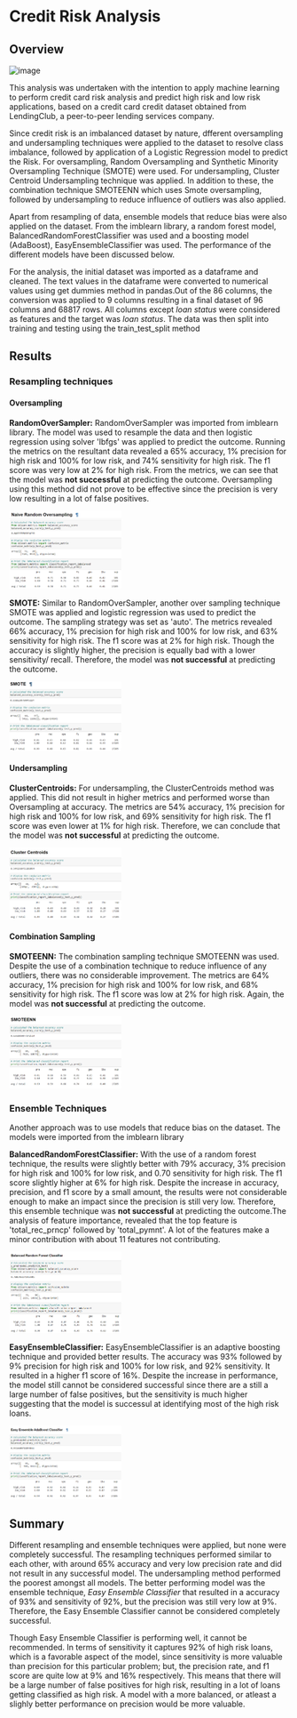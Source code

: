 # Credit Risk Analysis

## Overview

![image](https://user-images.githubusercontent.com/90650562/151723008-7b11ed64-0647-4370-87e5-3cdbfa11a567.png)

This analysis was undertaken with the intention to apply machine learning to perform credit card risk analysis and predict high risk and low risk applications, based on a credit card credit dataset obtained from LendingClub, a peer-to-peer lending services company.

Since credit risk is an imbalanced dataset by nature, dfferent oversampling and undersampling techniques were applied to the dataset to resolve class imbalance, followed by application of a Logistic Regression model to predict the Risk. For oversampling, Random Oversampling and Synthetic Minority Oversampling Technique (SMOTE) were used. For undersampling, Cluster Centroid Undersampling technique was applied. In addition to these, the combination technique SMOTEENN which uses Smote oversampling, followed by undersampling to reduce influence of outliers was also applied.

Apart from resampling of data, ensemble models that reduce bias were also applied on the dataset. From the imblearn library, a random forest model, BalancedRandomForestClassifier was used and a boosting model (AdaBoost), EasyEnsembleClassifier was used. The performance of the different models have been discussed below.  

For the analysis, the initial dataset was imported as a dataframe and cleaned. The text values in the dataframe were converted to numerical values using get dummies method in pandas.Out of the 86 columns, the conversion was applied to 9 columns resulting in a final dataset of 96 columns and 68817 rows. All columns except _loan status_ were considered as features and the target was _loan status_. The data was then split into training and testing using the train_test_split method

## Results

### Resampling techniques

#### Oversampling

**RandomOverSampler:**
RandomOverSampler was imported from imblearn library. The model was used to resample the data and then logistic regression using solver 'lbfgs' was applied to predict the outcome. Running the metrics on the resultant data revealed a 65% accuracy, 1% precision for high risk and 100% for low risk, and 74% sensitivity for high risk. The f1 score was very low at 2% for high risk. From the metrics, we can see that the model was **not successful** at predicting the outcome. Oversampling using this method did not prove to be effective since the precision is very low resulting in a lot of false positives.

<img src="https://github.com/Dhanushree27/Credit_Risk_Analysis/blob/main/images/RandomOverSampler.PNG" width="40%" height="40%">

**SMOTE:**
Similar to RandomOverSampler, another over sampling technique SMOTE was applied and logistic regression was used to predict the outcome. The sampling strategy was set as 'auto'. The metrics revealed 66% accuracy, 1% precision for high risk and 100% for low risk, and 63% sensitivity for high risk. The f1 score was at 2% for high risk. Though the accuracy is slightly higher, the precision is equally bad with a lower sensitivity/ recall. Therefore, the model was **not successful** at predicting the outcome.

<img src="https://github.com/Dhanushree27/Credit_Risk_Analysis/blob/main/images/SMOTE.PNG" width="40%" height="40%">

#### Undersampling

**ClusterCentroids:**
For undersampling, the ClusterCentroids method was applied. This did not result in higher metrics and performed worse than Oversampling at accuracy. The metrics are 54% accuracy,  1% precision for high risk and 100% for low risk, and 69% sensitivity for high risk. The f1 score was even lower at 1% for high risk. Therefore, we can conclude that the model was **not successful** at predicting the outcome.

<img src="https://github.com/Dhanushree27/Credit_Risk_Analysis/blob/main/images/ClusterCentroids.PNG" width="40%" height="40%">

#### Combination Sampling

**SMOTEENN:**
The combination sampling technique SMOTEENN was used. Despite the use of a combination technique to reduce influence of any outliers, there was no considerable improvement. The metrics are 64% accuracy,  1% precision for high risk and 100% for low risk, and 68% sensitivity for high risk. The f1 score was low at 2% for high risk. Again, the model was **not successful** at predicting the outcome.

<img src="https://github.com/Dhanushree27/Credit_Risk_Analysis/blob/main/images/SMOTEENN.PNG" width="40%" height="40%">

### Ensemble Techniques
Another approach was to use models that reduce bias on the dataset. The models were imported from the imblearn library

**BalancedRandomForestClassifier:**
With the use of a random forest technique, the results were slightly better with 79% accuracy,  3% precision for high risk and 100% for low risk, and 0.70 sensitivity for high risk. The f1 score slightly higher at 6% for high risk. Despite the increase in accuracy, precision, and f1 score by a small amount, the results were not considerable enough to make an impact since the precision is still very low. Therefore, this ensemble technique was **not successful** at predicting the outcome.The analysis of feature importance, revealed that the top feature is 'total_rec_prncp' followed by 'total_pymnt'. A lot of the features make a minor contribution with about 11 features not contributing. 

<img src="https://github.com/Dhanushree27/Credit_Risk_Analysis/blob/main/images/RandomForest.PNG" width="40%" height="40%">

**EasyEnsembleClassifier:**
EasyEnsembleClassifier is an adaptive boosting technique and provided better results. The accuracy was 93% followed by 9% precision for high risk and 100% for low risk, and 92% sensitivity. It resulted in a higher f1 score of 16%. Despite the increase in performance, the model still cannot be considered successful since there are a still a large number of false positives, but the sensitivity is much higher suggesting that the model is successul at identifying most of the high risk loans. 

<img src="https://github.com/Dhanushree27/Credit_Risk_Analysis/blob/main/images/EasyEnsemble.PNG" width="40%" height="40%">

## Summary

Different resampling and ensemble techniques were applied, but none were completely successful. The resampling techniques performed similar to each other, with around 65% accuracy and very low precision rate and did not result in any successful model. The undersampling method performed the poorest amongst all models. The better performing model was the ensemble technique, _Easy Ensemble Classifier_ that resulted in a accuracy of 93% and sensitivity of 92%, but the precision was still very low at 9%. Therefore, the Easy Ensemble Classifier cannot be considered completely successful.

Though Easy Ensemble Classifier is performing well, it cannot be recommended. In terms of sensitivity it captures 92% of high risk loans, which is a favorable aspect of the model, since sensitivity is more valuable than precision for this particular problem; but, the precision rate, and f1 score are quite low at 9% and 16% respectively. This means that there will be a large number of false positives for high risk, resulting in a lot of loans getting classified as high risk. A model with a more balanced, or atleast a slighly better performance on precision would be more valuable.









